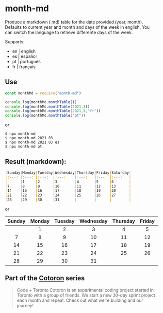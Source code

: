 # month-md

Produce a markdown (.md) table for the date provided (year, month). Defaults to current year and month and days of the week in english. You can switch the language to retrieve differente days of the week. 

Supports:

- en | english
- es | español
- pt | português
- fr | français

## Use

```js
const monthMd = require("month-md")

console.log(monthMd.monthTable())
console.log(monthMd.monthTable(2021,3))
console.log(monthMd.monthTable(2021,3,"fr"))
console.log(monthMd.monthTable("pt"))
```

or

```shell
$ npx month-md
$ npx month-md 2021 03
$ npx month-md 2021 03 es
$ npx month-md pt
```

## Result (markdown):

```markdown
|Sunday|Monday|Tuesday|Wednesday|Thursday|Friday|Saturday|
|:---: |:---: |:---:  |:---:    |:---:   |:---: |:---:   |
|      |1     |2      |3        |4       |5     |6       |
|7     |8     |9      |10       |11      |12    |13      |
|14    |15    |16     |17       |18      |19    |20      |
|21    |22    |23     |24       |25      |26    |27      |
|28    |29    |30     |31       |        |      |        |
```

or

|Sunday|Monday|Tuesday|Wednesday|Thursday|Friday|Saturday|
|:---: |:---: |:---:  |:---:    |:---:   |:---: |:---:   |
|      |1     |2      |3        |4       |5     |6       |
|7     |8     |9      |10       |11      |12    |13      |
|14    |15    |16     |17       |18      |19    |20      |
|21    |22    |23     |24       |25      |26    |27      |
|28    |29    |30     |31       |        |      |        |

## Part of the [Cotoron](https://cotoron.ga/) series

> Code + Toronto
> Cotoron is an experimental coding project started in Toronto with a group of friends. We start a new 30-day sprint project each month and repeat. Check out what we’re building and our journey!
